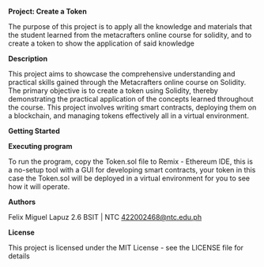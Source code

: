 **Project: Create a Token**

The purpose of this project is to apply all the knowledge and materials that the student learned from the metacrafters online course for solidity, 
and to create a token to show the application of said knowledge

**Description**

This project aims to showcase the comprehensive understanding and practical skills gained through the Metacrafters online course on Solidity. 
The primary objective is to create a token using Solidity, thereby demonstrating the practical application of the concepts learned throughout the course. 
This project involves writing smart contracts, deploying them on a blockchain, and managing tokens effectively all in a virtual environment.

**Getting Started**

**Executing program**

To run the program, copy the Token.sol file to Remix - Ethereum IDE, this is a no-setup tool with a GUI for developing smart contracts, 
your token in this case the Token.sol will be deployed in a virtual environment for you to see how it will operate.

**Authors**

Felix Miguel Lapuz
2.6 BSIT | NTC
422002468@ntc.edu.ph

**License**

This project is licensed under the MIT License - see the LICENSE file for details
